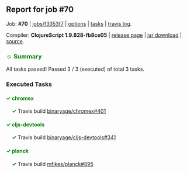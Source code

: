 ## Report for job #70

Job: **#70** | [jobs/f3353f7](https://github.com/cljs-oss/canary/commit/f3353f714744752614f33b9f1475d2561a904a5e) | [options](options.edn) | [tasks](tasks.edn) | [travis log](https://travis-ci.org/cljs-oss/canary/builds/257263990).

Compiler: **ClojureScript 1.9.828-fb8ce05** | [release page](https://github.com/cljs-oss/canary/releases/tag/r1.9.828-fb8ce05) | [jar download](https://github.com/cljs-oss/canary/releases/download/r1.9.828-fb8ce05/clojurescript-1.9.828-fb8ce05.jar) | [source](https://github.com/clojure/clojurescript/commit/fb8ce05143dac9e9feb602be2544b72c87b337a3).

### <b style='color:green'>☺ Summary</b>

All tasks passed! Passed 3 / 3 (executed) of total 3 tasks.

### Executed Tasks

#### <b style='color:green'>&#x2713; chromex</b>
&nbsp;&nbsp;&nbsp;&nbsp;<b style='color:green'>&#x2713;</b> Travis build [binaryage/chromex#401](https://travis-ci.org/binaryage/chromex/builds/257265213)<br>

#### <b style='color:green'>&#x2713; cljs-devtools</b>
&nbsp;&nbsp;&nbsp;&nbsp;<b style='color:green'>&#x2713;</b> Travis build [binaryage/cljs-devtools#341](https://travis-ci.org/binaryage/cljs-devtools/builds/257265214)<br>

#### <b style='color:green'>&#x2713; planck</b>
&nbsp;&nbsp;&nbsp;&nbsp;<b style='color:green'>&#x2713;</b> Travis build [mfikes/planck#895](https://travis-ci.org/mfikes/planck/builds/257265217)<br>